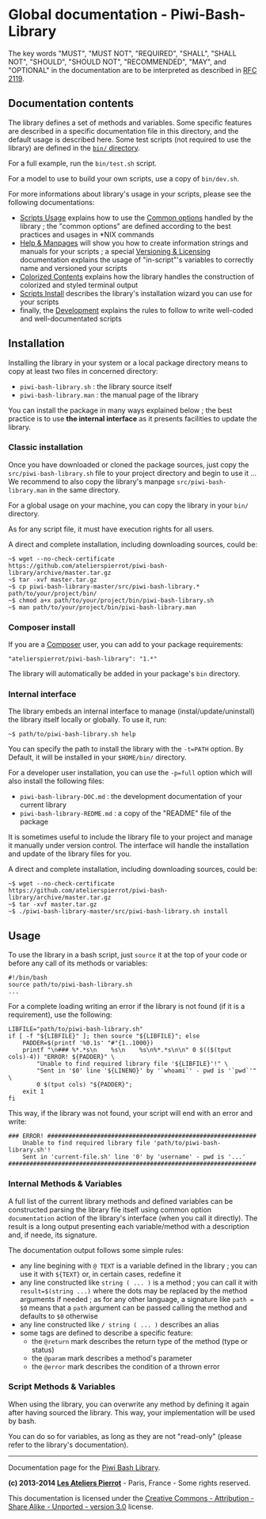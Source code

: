 Global documentation - Piwi-Bash-Library
========================================

The key words "MUST", "MUST NOT", "REQUIRED", "SHALL", "SHALL NOT", "SHOULD", "SHOULD NOT",
"RECOMMENDED", "MAY", and "OPTIONAL" in the documentation are to be interpreted as described
in [RFC 2119](http://tools.ietf.org/html/rfc2119).


## Documentation contents

The library defines a set of methods and variables. Some specific features are described
in a specific documentation file in this directory, and the default usage is described here.
Some test scripts (not required to use the library) are defined in the [`bin/` directory](../bin).

For a full example, run the `bin/test.sh` script.

For a model to use to build your own scripts, use a copy of `bin/dev.sh`.

For more informations about library's usage in your scripts, please see the following
documentations:

-   [Scripts Usage](Scripts-Usage.md) explains how to use the [Common options](Common-Options.md)
    handled by the library ; the "common options" are defined according to the best practices
    and usages in *NIX commands
-   [Help & Manpages](Help-Manpages.md) will show you how to create information strings and
    manuals for your scripts ; a special [Versioning & Licensing](Versioning-Licensing.md) documentation
    explains the usage of "in-script"'s variables to correctly name and versioned your scripts
-   [Colorized Contents](Colorized-Contents.md) explains how the library handles the construction of
    colorized and styled terminal output
-   [Scripts Install](Scripts-Install.md) describes the library's installation wizard you can use for
    your scripts
-   finally, the [Development](Development.md) explains the rules to follow to write well-coded and
    well-documentated scripts


## Installation

Installing the library in your system or a local package directory means to copy at least two
files in concerned directory:

-   `piwi-bash-library.sh` : the library source itself
-   `piwi-bash-library.man` : the manual page of the library

You can install the package in many ways explained below ; the best practice is to use
**the internal interface** as it presents facilities to update the library.

### Classic installation

Once you have downloaded or cloned the package sources, just copy the `src/piwi-bash-library.sh`
file to your project directory and begin to use it ... We recommend to also copy the library's
manpage `src/piwi-bash-library.man` in the same directory.

For a global usage on your machine, you can copy the library in your `bin/` directory.

As for any script file, it must have execution rights for all users.

A direct and complete installation, including downloading sources, could be:

    ~$ wget --no-check-certificate https://github.com/atelierspierrot/piwi-bash-library/archive/master.tar.gz
    ~$ tar -xvf master.tar.gz
    ~$ cp piwi-bash-library-master/src/piwi-bash-library.* path/to/your/project/bin/
    ~$ chmod a+x path/to/your/project/bin/piwi-bash-library.sh
    ~$ man path/to/your/project/bin/piwi-bash-library.man

### Composer install

If you are a [Composer](http://getcomposer.org/) user, you can add to your package requirements:

    "atelierspierrot/piwi-bash-library": "1.*"

The library will automatically be added in your package's `bin` directory.

### Internal interface

The library embeds an internal interface to manage (instal/update/uninstall) the library
itself locally or globally. To use it, run:

    ~$ path/to/piwi-bash-library.sh help

You can specify the path to install the library with the `-t=PATH` option. By Default, it
will be installed in your `$HOME/bin/` directory.

For a developer user installation, you can use the `-p=full` option which will also install
the following files:

-   `piwi-bash-library-DOC.md` : the development documentation of your current library
-   `piwi-bash-library-REDME.md` : a copy of the "README" file of the package

It is sometimes useful to include the library file to your project and manage it manually
under version control. The interface will handle the installation and update of the library
files for you.

A direct and complete installation, including downloading sources, could be:

    ~$ wget --no-check-certificate https://github.com/atelierspierrot/piwi-bash-library/archive/master.tar.gz
    ~$ tar -xvf master.tar.gz
    ~$ ./piwi-bash-library-master/src/piwi-bash-library.sh install


## Usage

To use the library in a bash script, just `source` it at the top of your code or before any
call of its methods or variables:

    #!/bin/bash
    source path/to/piwi-bash-library.sh
    ...

For a complete loading writing an error if the library is not found (if it is a requirement), use the following:

    LIBFILE="path/to/piwi-bash-library.sh"
    if [ -f "${LIBFILE}" ]; then source "${LIBFILE}"; else
        PADDER=$(printf '%0.1s' "#"{1..1000})
        printf "\n### %*.*s\n    %s\n    %s\n%*.*s\n\n" 0 $(($(tput cols)-4)) "ERROR! ${PADDER}" \
            "Unable to find required library file '${LIBFILE}'!" \
            "Sent in '$0' line '${LINENO}' by '`whoami`' - pwd is '`pwd`'" \
            0 $(tput cols) "${PADDER}";
        exit 1
    fi

This way, if the library was not found, your script will end with an error and write:

    ### ERROR! ###########################################################
        Unable to find required library file 'path/to/piwi-bash-library.sh'!
        Sent in 'current-file.sh' line '0' by 'username' - pwd is '...'
    ######################################################################


### Internal Methods & Variables

A full list of the current library methods and defined variables can be constructed
parsing the library file itself using common option `documentation` action of the 
library's interface (when you call it directly). The result is a long output
presenting each variable/method with a description and, if neede, its signature.

The documentation output follows some simple rules:

-   any line begining with `@ TEXT` is a variable defined in the library ;
    you can use it with `${TEXT}` or, in certain cases, redefine it
-   any line constructed like `string ( ... )` is a method ; you can call
    it with `result=$(string ...)` where the dots may be replaced by the
    method arguments if needed ; as for any other language, a signature like
    `path = $0` means that a `path` argument can be passed calling the method
    and defaults to `$0` otherwise
-   any line constructed like `/ string ( ... )` describes an alias
-   some tags are defined to describe a specific feature:
    -    the `@return` mark describes the return type of the method (type or status)
    -    the `@param` mark describes a method's parameter
    -    the `@error` mark describes the condition of a thrown error


### Script Methods & Variables

When using the library, you can overwrite any method by defining it again after having
sourced the library. This way, your implementation will be used by bash.

You can do so for variables, as long as they are not "read-only" (please refer to the
library's documentation).


--------------

Documentation page for the [Piwi Bash Library](http://github.com/atelierspierrot/piwi-bash-library).

**(c) 2013-2014 [Les Ateliers Pierrot](http://www.ateliers-pierrot.fr/)** - Paris, France - Some rights reserved.

This documentation is licensed under the [Creative Commons - Attribution - Share Alike - Unported - version 3.0](http://creativecommons.org/licenses/by-sa/3.0/) license.

